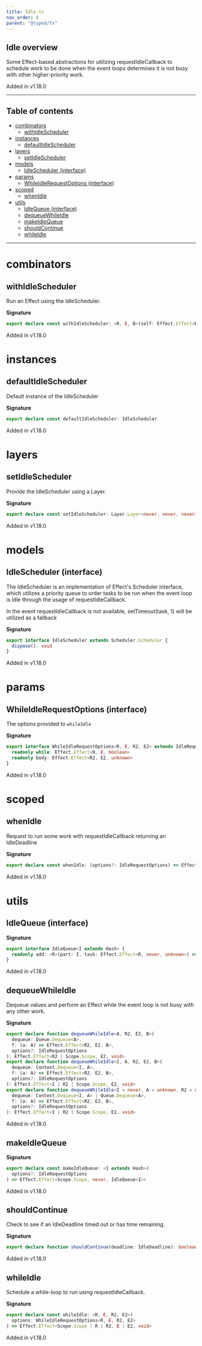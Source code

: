 ```yaml
---
title: Idle.ts
nav_order: 8
parent: "@typed/fx"
---
```


## Idle overview

Some Effect-based abstractions for utilizing requestIdleCallback to schedule work to be done when the event
loops determines it is not busy with other higher-priority work.

Added in v1.18.0

---

<h2 class="text-delta">Table of contents</h2>

- [combinators](#combinators)
  - [withIdleScheduler](#withidlescheduler)
- [instances](#instances)
  - [defaultIdleScheduler](#defaultidlescheduler)
- [layers](#layers)
  - [setIdleScheduler](#setidlescheduler)
- [models](#models)
  - [IdleScheduler (interface)](#idlescheduler-interface)
- [params](#params)
  - [WhileIdleRequestOptions (interface)](#whileidlerequestoptions-interface)
- [scoped](#scoped)
  - [whenIdle](#whenidle)
- [utils](#utils)
  - [IdleQueue (interface)](#idlequeue-interface)
  - [dequeueWhileIdle](#dequeuewhileidle)
  - [makeIdleQueue](#makeidlequeue)
  - [shouldContinue](#shouldcontinue)
  - [whileIdle](#whileidle)

---

# combinators

## withIdleScheduler

Run an Effect using the IdleScheduler.

**Signature**

```ts
export declare const withIdleScheduler: <R, E, B>(self: Effect.Effect<R, E, B>) => Effect.Effect<R, E, B>
```

Added in v1.18.0

# instances

## defaultIdleScheduler

Default instance of the IdleScheduler

**Signature**

```ts
export declare const defaultIdleScheduler: IdleScheduler
```

Added in v1.18.0

# layers

## setIdleScheduler

Provide the IdleScheduler using a Layer.

**Signature**

```ts
export declare const setIdleScheduler: Layer.Layer<never, never, never>
```

Added in v1.18.0

# models

## IdleScheduler (interface)

The IdleScheduler is an implementation of Effect's Scheduler interface, which utilizes a priority queue
to order tasks to be run when the event loop is idle through the usage of requestIdleCallback.

In the event requestIdleCallback is not available, setTimeout(task, 1) will be utilized as a fallback

**Signature**

```ts
export interface IdleScheduler extends Scheduler.Scheduler {
  dispose(): void
}
```

Added in v1.18.0

# params

## WhileIdleRequestOptions (interface)

The options provided to `whileIdle`

**Signature**

```ts
export interface WhileIdleRequestOptions<R, E, R2, E2> extends IdleRequestOptions {
  readonly while: Effect.Effect<R, E, boolean>
  readonly body: Effect.Effect<R2, E2, unknown>
}
```

Added in v1.18.0

# scoped

## whenIdle

Request to run some work with requestIdleCallback returning an IdleDeadline

**Signature**

```ts
export declare const whenIdle: (options?: IdleRequestOptions) => Effect.Effect<Scope.Scope, never, IdleDeadline>
```

Added in v1.18.0

# utils

## IdleQueue (interface)

**Signature**

```ts
export interface IdleQueue<I extends Hash> {
  readonly add: <R>(part: I, task: Effect.Effect<R, never, unknown>) => Effect.Effect<R | Scope.Scope, never, void>
}
```

Added in v1.18.0

## dequeueWhileIdle

Dequeue values and perform an Effect while the event loop is not busy with any other work.

**Signature**

```ts
export declare function dequeueWhileIdle<A, R2, E2, B>(
  dequeue: Queue.Dequeue<A>,
  f: (a: A) => Effect.Effect<R2, E2, B>,
  options?: IdleRequestOptions
): Effect.Effect<R2 | Scope.Scope, E2, void>
export declare function dequeueWhileIdle<I, A, R2, E2, B>(
  dequeue: Context.Dequeue<I, A>,
  f: (a: A) => Effect.Effect<R2, E2, B>,
  options?: IdleRequestOptions
): Effect.Effect<I | R2 | Scope.Scope, E2, void>
export declare function dequeueWhileIdle<I = never, A = unknown, R2 = never, E2 = never, B = unknown>(
  dequeue: Context.Dequeue<I, A> | Queue.Dequeue<A>,
  f: (a: A) => Effect.Effect<R2, E2, B>,
  options?: IdleRequestOptions
): Effect.Effect<I | R2 | Scope.Scope, E2, void>
```

Added in v1.18.0

## makeIdleQueue

**Signature**

```ts
export declare const makeIdleQueue: <I extends Hash>(
  options?: IdleRequestOptions
) => Effect.Effect<Scope.Scope, never, IdleQueue<I>>
```

Added in v1.18.0

## shouldContinue

Check to see if an IdleDeadline timed out or has time remaining.

**Signature**

```ts
export declare function shouldContinue(deadline: IdleDeadline): boolean
```

Added in v1.18.0

## whileIdle

Schedule a while-loop to run using requestIdleCallback.

**Signature**

```ts
export declare const whileIdle: <R, E, R2, E2>(
  options: WhileIdleRequestOptions<R, E, R2, E2>
) => Effect.Effect<Scope.Scope | R | R2, E | E2, void>
```

Added in v1.18.0
